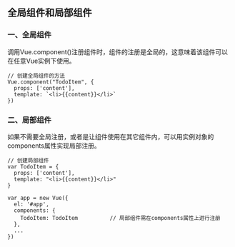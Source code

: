
## 全局组件和局部组件

### 一、全局组件

调用Vue.component()注册组件时，组件的注册是全局的，这意味着该组件可以在任意Vue实例下使用。

```JS
// 创建全局组件的方法
Vue.component("TodoItem", {
  props: ['content'],
  template: `<li>{{content}}</li>`
})
```

### 二、局部组件

如果不需要全局注册，或者是让组件使用在其它组件内，可以用实例对象的components属性实现局部注册。

```JS
// 创建局部组件
var TodoItem = {
  props: ['content'],
  template: "<li>{{content}}</li>"
}

var app = new Vue({
  el: '#app',
  components: {
    TodoItem: TodoItem          // 局部组件需在components属性上进行注册
  },
  ...
})
```
